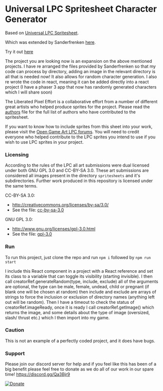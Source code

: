 Universal LPC Spritesheet Character Generator
=============================================

Based on [Universal LPC Spritesheet](https://github.com/jrconway3/Universal-LPC-spritesheet).

Which was extended by Sanderfrenken [here](https://github.com/sanderfrenken/Universal-LPC-Spritesheet-Character-Generator).

Try it out [here](https://electricbrainuk.github.io/Universal-LPC-Spritesheet-Character-Generator)

The project you are looking now is an expansion on the above mentioned projects.
I have re arranged the files provided by Sanderfrenken so that my code can process by directory, adding an image in the relevant directory is all that is needed now! It also allows for random character generation.
I also re wrote the code in react, meaning it can be added directly into a react project (I have a phaser 3 app that now has randomly generated characters which I will share soon)

The Liberated Pixel Effort is a collaborative effort from a number of different great artists who helped produce sprites for the project.
Please read the [authors](AUTHORS.txt) file for the full list of authors who have contributed to the spritesheet.

If you want to know how to include sprites from this sheet into your work, please visit the [Open Game Art LPC forums](http://opengameart.org/forums/liberated-pixel-cup).
You will need to credit everyone who helped contribute to the LPC sprites you intend to use if you wish to use LPC sprites in your project.

### Licensing

According to the rules of the LPC all art submissions were dual licensed under both GNU GPL 3.0 and CC-BY-SA 3.0. These art submissions are considered all images present in the directory `spritesheets` and it's subdirectories. Further work produced in this repository is licensed under the same terms.

CC-BY-SA 3.0:
 - http://creativecommons.org/licenses/by-sa/3.0/
 - See the file: [cc-by-sa-3.0](cc-by-sa-3_0.txt)

GNU GPL 3.0:
 - http://www.gnu.org/licenses/gpl-3.0.html
 - See the file: [gpl-3.0](gpl-3_0.txt)

### Run

To run this project, just clone the repo and run ``npm i`` followed by ``npm run start``

I include this React component in a project with a React reference and set its class to a variable that can toggle its visibility (starting invisible).
I then call creatorRef.generateRandom(type, include, exclude) all of the arguments are optional, the type can be male, female, undead, child or pregnant (if blank one will be chosen at random) then include and exclude are arrays of strings to force the inclusion or exclusion of directory names (anything left out will be random).
Then I have a timeout to check the status of creatorRef.imageReady, once it is ready I call creatorRef.getImage() which returns the image, and some details about the type of image (oversized, slash/ thrust etc.) which I then import into my game.

### Caution

This is not an example of a perfectly coded project, and it does have bugs.

### Support
Please join our discord server for help and if you feel like this has been of a big benefit please feel free to donate as we do all of our work in our spare time!
https://discord.gg/Qa3Bjr9

[![Donate](https://img.shields.io/badge/Donate-PayPal-green.svg)](https://www.paypal.com/cgi-bin/webscr?cmd=_s-xclick&hosted_button_id=9EC6MMLG7KLNA&source=url)
